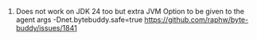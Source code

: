 1. Does not work on JDK 24 too but extra JVM Option to be given to the agent args -Dnet.bytebuddy.safe=true
   https://github.com/raphw/byte-buddy/issues/1841